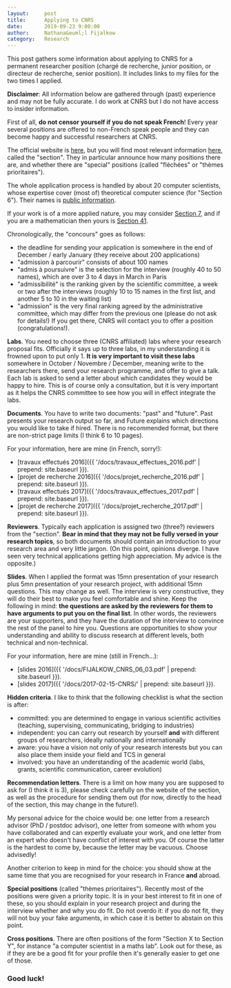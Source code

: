 ```yaml
---
layout:     post
title:      Applying to CNRS
date:       2019-09-23 9:00:00
author:     Nathana&euml;l Fijalkow
category:   Research
---
```


<script type="text/x-mathjax-config">
MathJax.Hub.Config({
  TeX: {
    Macros: {
      R: "{\\mathbb{R}}",
      Q: "{\\mathbb{Q}}",
      N: "{\\mathbb{N}}",
      Z: "{\\mathbb{Z}}",
      A: "{\\mathcal{A}}",
      B: "{\\mathcal{B}}",
      rk: "{\\text{rank}}",
      NNrk: "{\\text{rank}_+}",
    }
  }
});
</script>

<p class="intro"><span class="dropcap">T</span>his post gathers some information about applying to CNRS for a permanent researcher position (chargé de recherche, junior position, 
or directeur de recherche, senior position).
It includes links to my files for the two times I applied.
</p>

**Disclaimer**: All information below are gathered through (past) experience and may not be fully accurate.
I do work at CNRS but I do not have access to insider information.

First of all, **do not censor yourself if you do not speak French**! Every year several positions are offered to non-French speak people and they can become happy and successful researchers at CNRS.

The official website is [here](http://www.dgdr.cnrs.fr/drhchercheurs/concoursch/default-en.htm), but you will find most relevant information [here](http://cn6.fr/), called the "section".
They in particular announce how many positions there are, and whether there are "special" positions (called "fléchées" or "thèmes prioritaires").

The whole application process is handled by about 20 computer scientists, whose expertise cover (most of) theoretical computer science (for "Section 6"). 
Their names is [public information](https://members.loria.fr/SPerdrix/files/cn6/#Composition).

If your work is of a more applied nature, you may consider [Section 7](http://section7.cnrs.fr/), and if you are a mathematician then yours is [Section 41](http://cn.math.cnrs.fr/).

Chronologically, the "concours" goes as follows: 
* the deadline for sending your application is somewhere in the end of December / early January (they receive about 200 applications)
* "admission à parcourir" consists of about 100 names 
* "admis à poursuivre" is the selection for the interview (roughly 40 to 50 names), which are over 3 to 4 days in March in Paris
* "admissibilité" is the ranking given by the scientific committee, a week or two after the interviews (roughly 10 to 15 names in the first list, and another 5 to 10 in the waiting list)
* "admission" is the very final ranking agreed by the administrative committee, which may differ from the previous one (please do not ask for details!)
If you get there, CNRS will contact you to offer a position (congratulations!).

**Labs**. You need to choose three (CNRS affiliated) labs where your research proposal fits. Officially it says up to three labs, in my understanding it is frowned upon to put only 1.
**It is very important to visit these labs** somewhere in October / Novembre / December, meaning write to the researchers there, send your research programme, and offer to give a talk.
Each lab is asked to send a letter about which candidates they would be happy to hire. This is of course only a consultation, 
but it is very important as it helps the CNRS committee to see how you will in effect integrate the labs.

**Documents**. You have to write two documents: "past" and "future". Past presents your research output so far, and Future explains which directions you would like to take if hired.
There is no recommended format, but there are non-strict page limits (I think 6 to 10 pages).

For your information, here are mine (in French, sorry!):
* [travaux effectués 2016]({{ '/docs/travaux_effectues_2016.pdf' | prepend: site.baseurl }}).
* [projet de recherche 2016]({{ '/docs/projet_recherche_2016.pdf' | prepend: site.baseurl }}).
* [travaux effectués 2017]({{ '/docs/travaux_effectues_2017.pdf' | prepend: site.baseurl }}).
* [projet de recherche 2017]({{ '/docs/projet_recherche_2017.pdf' | prepend: site.baseurl }}).

**Reviewers**. Typically each application is assigned two (three?) reviewers from the "section". 
**Bear in mind that they may not be fully versed in your research topics**, so both documents should contain an introduction to your research area and very little jargon.
(On this point, opinions diverge. I have seen very technical applications getting high appreciation. My advice is the opposite.)

**Slides**. When I applied the format was 15mn presentation of your research plus 5mn presentation of your research project, with additional 15mn questions. This may change as well.
The interview is very constructive, they will do their best to make you feel comfortable and shine. 
Keep the following in mind: **the questions are asked by the reviewers for them to have arguments to put you on the final list**.
In other words, the reviewers are your supporters, and they have the duration of the interview to convince the rest of the panel to hire you.
Questions are opportunities to show your understanding and ability to discuss research at different levels, both technical and non-technical.

For your information, here are mine (still in French...):
* [slides 2016]({{ '/docs/FIJALKOW_CNRS_06_03.pdf' | prepend: site.baseurl }}).
* [slides 2017]({{ '/docs/2017-02-15-CNRS/' | prepend: site.baseurl }}).

**Hidden criteria**. I like to think that the following checklist is what the section is after:
* committed: you are determined to engage in various scientific activities (teaching, supervising, communicating, bridging to industries)
* independent: you can carry out research by yourself **and** with different groups of researchers, ideally nationally and internationally 
* aware: you have a vision not only of your research interests but you can also place them inside your field and TCS in general 
* involved: you have an understanding of the academic world (labs, grants, scientific communication, career evolution)

**Recommendation letters**. There is a limit on how many you are supposed to ask for (I think it is 3), please check carefully on the website of the section,
as well as the procedure for sending them out (for now, directly to the head of the section, this may change in the future!). 

My personal advice for the choice would be: 
one letter from a research advisor (PhD / postdoc advisor), 
one letter from someone with whom you have collaborated and can expertly evaluate your work,
and one letter from an expert who doesn't have conflict of interest with you.
Of course the latter is the hardest to come by, because the letter may be vacuous. Choose advisedly!

Another criterion to keep in mind for the choice: you should show at the same time that you are recognised for your research in France **and** abroad.

**Special positions** (called "thèmes prioritaires"). Recently most of the positions were given a priority topic.
It is in your best interest to fit in one of these, so you should explain in your research project and during the interview whether and why you do fit.
Do not overdo it: if you do not fit, they will not buy your fake arguments, in which case it is better to abstain on this point.

**Cross positions**. There are often positions of the form "Section X to Section Y", for instance "a computer scientist in a maths lab". 
Look out for these, as if they are be a good fit for your profile then it's generally easier to get one of those.

### Good luck!


